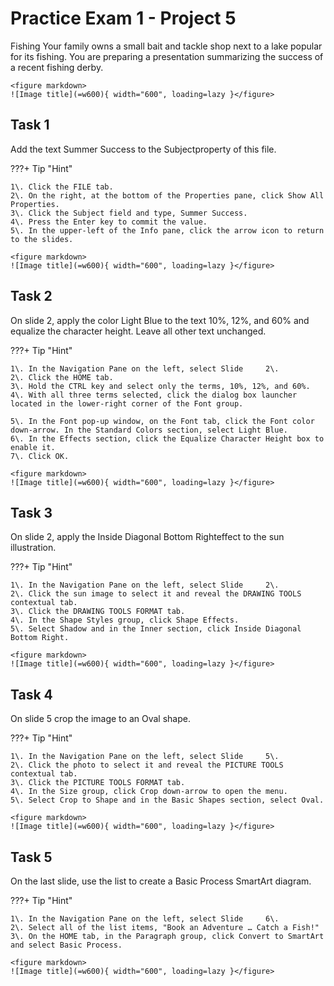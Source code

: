 # Practice Exam 1 - Project 5

Fishing
Your family owns a small bait and tackle shop next to a lake popular for its fishing. You are preparing a presentation summarizing the success of a recent fishing derby.  
    
    <figure markdown>
    ![Image title](=w600){ width="600", loading=lazy }</figure>

## Task 1
 
Add the text Summer Success to the Subjectproperty of this file.  

???+ Tip "Hint"

    1\. Click the FILE tab.  
    2\. On the right, at the bottom of the Properties pane, click Show All Properties.  
    3\. Click the Subject field and type, Summer Success.  
    4\. Press the Enter key to commit the value.  
    5\. In the upper-left of the Info pane, click the arrow icon to return to the slides.  
    
    <figure markdown>
    ![Image title](=w600){ width="600", loading=lazy }</figure>

## Task 2

On slide 2, apply the color Light Blue to the text 10%, 12%, and 60% and equalize the character height. Leave all other text unchanged.  

???+ Tip "Hint"

    1\. In the Navigation Pane on the left, select Slide     2\.  
    2\. Click the HOME tab.  
    3\. Hold the CTRL key and select only the terms, 10%, 12%, and 60%.  
    4\. With all three terms selected, click the dialog box launcher located in the lower-right corner of the Font group.  

    5\. In the Font pop-up window, on the Font tab, click the Font color down-arrow. In the Standard Colors section, select Light Blue.  
    6\. In the Effects section, click the Equalize Character Height box to enable it.  
    7\. Click OK.  
    
    <figure markdown>
    ![Image title](=w600){ width="600", loading=lazy }</figure>

## Task 3

On slide 2, apply the Inside Diagonal Bottom Righteffect to the sun illustration.  

???+ Tip "Hint"

    1\. In the Navigation Pane on the left, select Slide     2\.  
    2\. Click the sun image to select it and reveal the DRAWING TOOLS contextual tab.  
    3\. Click the DRAWING TOOLS FORMAT tab.  
    4\. In the Shape Styles group, click Shape Effects.  
    5\. Select Shadow and in the Inner section, click Inside Diagonal Bottom Right.  
    
    <figure markdown>
    ![Image title](=w600){ width="600", loading=lazy }</figure>

## Task 4

On slide 5 crop the image to an Oval shape.  

???+ Tip "Hint"

    1\. In the Navigation Pane on the left, select Slide     5\.  
    2\. Click the photo to select it and reveal the PICTURE TOOLS contextual tab.  
    3\. Click the PICTURE TOOLS FORMAT tab.  
    4\. In the Size group, click Crop down-arrow to open the menu.  
    5\. Select Crop to Shape and in the Basic Shapes section, select Oval.  
    
    <figure markdown>
    ![Image title](=w600){ width="600", loading=lazy }</figure>

## Task 5

On the last slide, use the list to create a Basic Process SmartArt diagram.  

???+ Tip "Hint"

    1\. In the Navigation Pane on the left, select Slide     6\.  
    2\. Select all of the list items, "Book an Adventure … Catch a Fish!"
    3\. On the HOME tab, in the Paragraph group, click Convert to SmartArt and select Basic Process.  

    <figure markdown>
    ![Image title](=w600){ width="600", loading=lazy }</figure>
